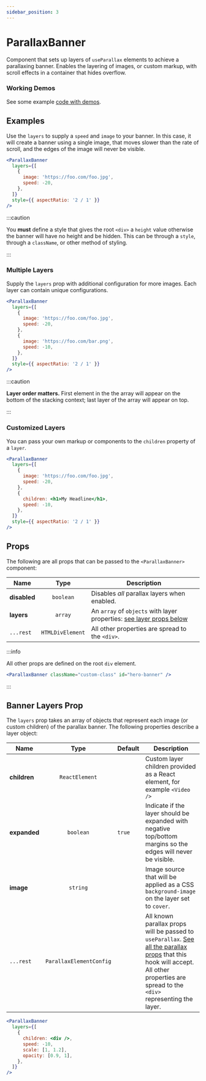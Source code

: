 ```yaml
---
sidebar_position: 3
---
```


# ParallaxBanner

Component that sets up layers of `useParallax` elements to achieve a parallaxing banner. Enables the layering of images, or custom markup, with scroll effects in a container that hides overflow.

### Working Demos

See some example [code with demos](/docs/examples/banners).

## Examples

Use the `layers` to supply a `speed` and `image` to your banner. In this case, it will create a banner using a single image, that moves slower than the rate of scroll, and the edges of the image will never be visible.

```jsx
<ParallaxBanner
  layers={[
    {
      image: 'https://foo.com/foo.jpg',
      speed: -20,
    },
  ]}
  style={{ aspectRatio: '2 / 1' }}
/>
```

:::caution

You **must** define a style that gives the root `<div>` a `height` value otherwise the banner will have no height and be hidden. This can be through a `style`, through a `className`, or other method of styling.

:::

### Multiple Layers

Supply the `layers` prop with additional configuration for more images. Each layer can contain unique configurations.

```jsx
<ParallaxBanner
  layers={[
    {
      image: 'https://foo.com/foo.jpg',
      speed: -20,
    },
    {
      image: 'https://foo.com/bar.png',
      speed: -10,
    },
  ]}
  style={{ aspectRatio: '2 / 1' }}
/>
```

:::caution

**Layer order matters.** First element in the the array will appear on the bottom of the stacking context; last layer of the array will appear on top.

:::

### Customized Layers

You can pass your own markup or components to the `children` property of a `layer`.

```jsx
<ParallaxBanner
  layers={[
    {
      image: 'https://foo.com/foo.jpg',
      speed: -20,
    },
    {
      children: <h1>My Headline</h1>,
      speed: -10,
    },
  ]}
  style={{ aspectRatio: '2 / 1' }}
/>
```

## Props

The following are all props that can be passed to the `<ParallaxBanner>` component:

| Name         |       Type       | Description                                                                                                                                 |
| ------------ | :--------------: | ------------------------------------------------------------------------------------------------------------------------------------------- |
| **disabled** |    `boolean`     | Disables _all_ parallax layers when enabled.                                                                                                |
| **layers**   |     `array`      | An `array` of `objects` with layer properties: [see layer props below](/docs/usage/components/parallax-banner-component#banner-layers-prop) |
| `...rest`    | `HTMLDivElement` | All other properties are spread to the `<div>`.                                                                                             |

:::info

All other props are defined on the root `div` element.

```jsx
<ParallaxBanner className="custom-class" id="hero-banner" />
```

:::

## Banner Layers Prop

The `layers` prop takes an array of objects that represent each image (or custom children) of the parallax banner. The following properties describe a layer object:

| Name         |          Type           | Default | Description                                                                                                                                                                                                                                        |
| ------------ | :---------------------: | :------ | -------------------------------------------------------------------------------------------------------------------------------------------------------------------------------------------------------------------------------------------------- |
| **children** |     `ReactElement`      |         | Custom layer children provided as a React element, for example `<Video />`                                                                                                                                                                         |
| **expanded** |        `boolean`        | `true`  | Indicate if the layer should be expanded with negative top/bottom margins so the edges will never be visible.                                                                                                                                      |
| **image**    |        `string`         |         | Image source that will be applied as a CSS `background-image` on the layer set to `cover`.                                                                                                                                                         |
| `...rest`    | `ParallaxElementConfig` |         | All known parallax props will be passed to `useParallax`. [See all the parallax props](https://parallax-controller.vercel.app/docs/usage/props) that this hook will accept. All other properties are spread to the `<div>` representing the layer. |

```jsx
<ParallaxBanner
  layers={[
    {
      children: <div />,
      speed: -10,
      scale: [1, 1.2],
      opacity: [0.9, 1],
    },
  ]}
/>
```
